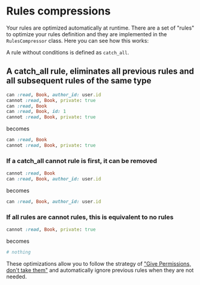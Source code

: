 # Rules compressions

Your rules are optimized automatically at runtime. There are a set of "rules" to optimize your rules definition and they are implemented in the `RulesCompressor` class. Here you can see how this works:

A rule without conditions is defined as `catch_all`.

## A catch_all rule, eliminates all previous rules and all subsequent rules of the same type

```ruby
can :read, Book, author_id: user.id
cannot :read, Book, private: true
can :read, Book
can :read, Book, id: 1
cannot :read, Book, private: true
```

becomes

```ruby
can :read, Book
cannot :read, Book, private: true
```

### If a catch_all cannot rule is first, it can be removed

```ruby
cannot :read, Book
can :read, Book, author_id: user.id
```

becomes

```ruby
can :read, Book, author_id: user.id
```

### If all rules are cannot rules, this is equivalent to no rules

```ruby
cannot :read, Book, private: true
```

becomes

```ruby
# nothing
```

These optimizations allow you to follow the strategy of ["Give Permissions, don't take them"](https://github.com/CanCanCommunity/cancancan/wiki/Defining-Abilities%3A-Best-Practices#give-permissions-dont-take-them-away) and automatically ignore previous rules when they are not needed.
